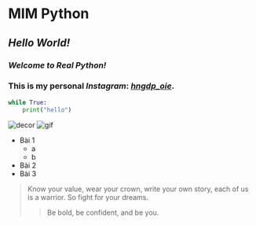 # **MIM Python**
## ***Hello World!***
### *Welcome to Real Python!*
### This is my personal *Instagram*: ***[hngdp_oie](https://www.instagram.com/hngdp.oie/)***.
```Python
while True:
    print("hello")
```
![decor](https://cf.shopee.vn/file/c070edb4338aefb1ff616f4d4e53e5c2)
![gif](https://hpkhoinguonsangtao.com.vn/wp-content/uploads/2021/11/tai-hinh-dong-de-thuong.gif)
* Bài 1
  - a
  - b
* Bài 2
* Bài 3
> Know your value, wear your crown, write your own story, each of us is a warrior. So fight for your dreams. 
>> Be bold, be confident, and be you.
